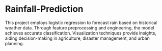 # Rainfall-Prediction
This project employs logistic regression to forecast rain based on historical weather data. Through feature preprocessing and engineering, the model achieves accurate classification. Visualization techniques provide insights, aiding decision-making in agriculture, disaster management, and urban planning. 
